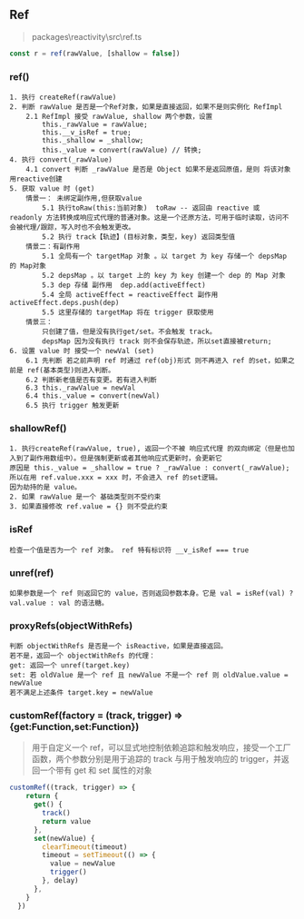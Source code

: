 ## Ref
> packages\reactivity\src\ref.ts
```js
const r = ref(rawValue, [shallow = false])
```

### ref()

    1. 执行 createRef(rawValue)
    2. 判断 rawValue 是否是一个Ref对象，如果是直接返回，如果不是则实例化 RefImpl 
        2.1 RefImpl 接受 rawValue, shallow 两个参数，设置
            this._rawValue = rawValue;
            this.__v_isRef = true;
            this._shallow = _shallow;
            this._value = convert(rawValue) // 转换; 
    4. 执行 convert(_rawValue)
        4.1 convert 判断 _rawValue 是否是 Object 如果不是返回原值，是则 将该对象 用reactive创建
    5. 获取 value 时 (get)
        情景一： 未绑定副作用,但获取value
            5.1 执行toRaw(this:当前对象)  toRaw -- 返回由 reactive 或 readonly 方法转换成响应式代理的普通对象。这是一个还原方法，可用于临时读取，访问不会被代理/跟踪，写入时也不会触发更改。
            5.2 执行 track【轨迹】(目标对象，类型，key) 返回类型值
        情景二：有副作用
            5.1 全局有一个 targetMap 对象 。以 target 为 key 存储一个 depsMap 的 Map对象
            5.2 depsMap 。以 target 上的 key 为 key 创建一个 dep 的 Map 对象
            5.3 dep 存储 副作用  dep.add(activeEffect)
            5.4 全局 activeEffect = reactiveEffect 副作用 activeEffect.deps.push(dep)
            5.5 这里存储的 targetMap 将在 trigger 获取使用
        情景三：
            只创建了值，但是没有执行get/set。不会触发 track。
            depsMap 因为没有执行 track 则不会保存轨迹，所以set直接被return;
    6. 设置 value 时 接受一个 newVal (set)
        6.1 先判断 若之前声明 ref 时通过 ref(obj)形式 则不再进入 ref 的set，如果之前是 ref(基本类型)则进入判断。
        6.2 判断新老值是否有变更。若有进入判断
        6.3 this._rawValue = newVal
        6.4 this._value = convert(newVal)
        6.5 执行 trigger 触发更新

### shallowRef()

    1. 执行createRef(rawValue, true), 返回一个不被 响应式代理 的双向绑定（但是也加入到了副作用数组中）。但是强制更新或者其他响应式更新时，会更新它
    原因是 this._value = _shallow = true ? _rawValue : convert(_rawValue);
    所以在用 ref.value.xxx = xxx 时，不会进入 ref 的set逻辑。
    因为劫持的是 value。
    2. 如果 rawValue 是一个 基础类型则不受约束
    3. 如果直接修改 ref.value = {} 则不受此约束

### isRef
    
    检查一个值是否为一个 ref 对象。 ref 特有标识符 __v_isRef === true

### unref(ref)

    如果参数是一个 ref 则返回它的 value，否则返回参数本身。它是 val = isRef(val) ? val.value : val 的语法糖。

### proxyRefs(objectWithRefs)

    判断 objectWithRefs 是否是一个 isReactive，如果是直接返回。
    若不是，返回一个 objectWithRefs 的代理：
    get: 返回一个 unref(target.key)
    set: 若 oldValue 是一个 ref 且 newValue 不是一个 ref 则 oldValue.value = newValue
    若不满足上述条件 target.key = newValue

### customRef(factory = (track, trigger) => {get:Function,set:Function})
> 用于自定义一个 ref，可以显式地控制依赖追踪和触发响应，接受一个工厂函数，两个参数分别是用于追踪的 track 与用于触发响应的 trigger，并返回一个带有 get 和 set 属性的对象
```js
customRef((track, trigger) => {
    return {
      get() {
        track()
        return value
      },
      set(newValue) {
        clearTimeout(timeout)
        timeout = setTimeout(() => {
          value = newValue
          trigger()
        }, delay)
      },
    }
  })
```